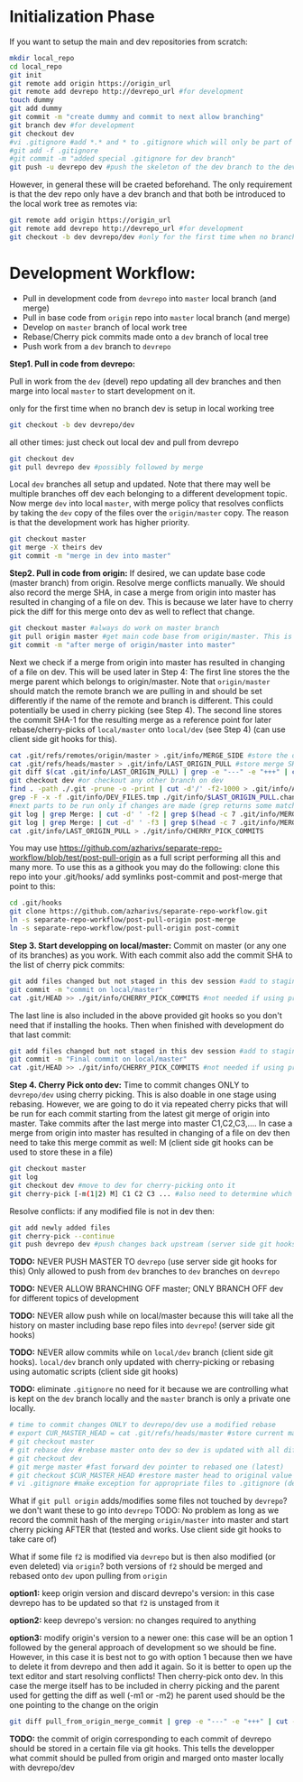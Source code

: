 # Initialization Phase
If you want to setup the main and dev repositories from scratch:

```bash
mkdir local_repo
cd local_repo
git init
git remote add origin https://origin_url
git remote add devrepo http://devrepo_url #for development
touch dummy
git add dummy
git commit -m "create dummy and commit to next allow branching"
git branch dev #for development
git checkout dev
#vi .gitignore #add *.* and * to .gitignore which will only be part of this branch (dev)
#git add -f .gitignore
#git commit -m "added special .gitignore for dev branch"
git push -u devrepo dev #push the skeleton of the dev branch to the devrepo
```
However, in general these will be craeted beforehand. The only requirement is that the dev repo only have a dev branch and that both be introduced to the local work tree as remotes via:
```bash
git remote add origin https://origin_url
git remote add devrepo http://devrepo_url #for development
git checkout -b dev devrepo/dev #only for the first time when no branch dev is setup in local working tree
```
# Development Workflow:

* Pull in development code from `devrepo` into `master` local branch (and merge)
* Pull in base code from `origin` repo into `master` local branch (and merge)
* Develop on `master` branch of local work tree
* Rebase/Cherry pick commits made onto a `dev` branch of local tree
* Push work from a `dev` branch to `devrepo`


**Step1. Pull in  code from devrepo:**

Pull in work from the `dev` (devel) repo updating all dev branches and then marge into local `master` to start development on it.

only for the first time when no branch dev is setup in local working tree
```bash
git checkout -b dev devrepo/dev 
```
all other times: just check out local dev and pull from devrepo
```bash
git checkout dev 
git pull devrepo dev #possibly followed by merge
```
Local `dev` branches all setup and updated. Note that there may well be multiple branches off dev
each belonging to a different development topic. Now merge `dev` into local `master`, with merge policy that 
resolves conflicts by taking the `dev` copy of the files over the `origin/master` copy. The reason is that the development work
has higher priority.

```bash
git checkout master
git merge -X theirs dev
git commit -m "merge in dev into master"
```

**Step2. Pull in  code from origin:**
If desired, we can update base code (master branch) from origin. Resolve merge conflicts manually. We should also record the merge SHA, in case a merge from origin into master has resulted in changing of a file on dev. This is because we later have to cherry pick the diff for this merge onto dev as well to reflect that change.

```bash
git checkout master #always do work on master branch
git pull origin master #get main code base from origin/master. This is possibly followed by merge into local master
git commit -m "after merge of origin/master into master"
```

Next we check if a merge from origin into master has resulted in changing of a file on dev. This will be used later in Step 4:
The first line stores the the merge parent which belongs to origin/master. Note that `origin/master` should match the remote branch we are pulling in and should be set differently if the name of the remote and branch is different. This could potentially be used in cherry picking (see Step 4). The second line stores the commit SHA-1 for the resulting merge as a reference point for later rebase/cherry-picks of `local/master` onto `local/dev` (see Step 4) (can use client side git hooks for this). 

```bash
cat .git/refs/remotes/origin/master > .git/info/MERGE_SIDE #store the origin/master side of merge (parent) 
cat .git/refs/heads/master > .git/info/LAST_ORIGIN_PULL #store merge SHA
git diff $(cat .git/info/LAST_ORIGIN_PULL) | grep -e "---" -e "+++" | cut -d'/' -f2-1000 > ./git/info/$LAST_ORIGIN_PULL.change #obtain list of files changed by this merge
git checkout dev #or checkout any other branch on dev 
find . -path ./.git -prune -o -print | cut -d'/' -f2-1000 > .git/info/ALL_DEV_FILES.tmp #list of all files on dev
grep -F -x -f .git/info/DEV_FILES.tmp ./git/info/$LAST_ORIGIN_PULL.change > .git/info/DEV_FILES.change #find those changed by merge which are also part of dev
#next parts to be run only if changes are made (grep returns some matches)
git log | grep Merge: | cut -d' ' -f2 | grep $(head -c 7 .git/info/MERGE_SIDE) #use -m1
git log | grep Merge: | cut -d' ' -f3 | grep $(head -c 7 .git/info/MERGE_SIDE) #use -m2
cat .git/info/LAST_ORIGIN_PULL > ./git/info/CHERRY_PICK_COMMITS 
```
You may use https://github.com/azharivs/separate-repo-workflow/blob/test/post-pull-origin as a full script performing all this and many more. To use this as a githook you may do the following:
clone this repo into your .git/hooks/
add symlinks post-commit and post-merge that point to this:
```bash
cd .git/hooks
git clone https://github.com/azharivs/separate-repo-workflow.git
ln -s separate-repo-workflow/post-pull-origin post-merge
ln -s separate-repo-workflow/post-pull-origin post-commit
```


**Step 3. Start developping on local/master:**
Commit on master (or any one of its branches) as you work. With each commit also add the commit SHA to the list of cherry pick commits:
```bash
git add files changed but not staged in this dev session #add to staging
git commit -m "commit on local/master"
cat .git/HEAD >> ./git/info/CHERRY_PICK_COMMITS #not needed if using provided hook
```
The last line is also included in the above provided git hooks so you don't need that if installing the hooks.
Then when finished with development do that last commit:

```bash
git add files changed but not staged in this dev session #add to staging
git commit -m "Final commit on local/master"
cat .git/HEAD >> ./git/info/CHERRY_PICK_COMMITS #not needed if using provided hook
```

**Step 4. Cherry Pick onto dev:**
Time to commit changes ONLY to `devrepo/dev` using cherry picking. This is also doable in one stage using rebasing. However, we are going to do it via repeated cherry picks that will be run for each commit starting from the latest git merge of origin into master. Take commits after the last merge into master C1,C2,C3,.... In case a merge from origin into master has resulted in changing of a file on dev then need to take this merge commit as well: M (client side git hooks can be used to store these in a file)

```bash
git checkout master 
git log 
git checkout dev #move to dev for cherry-picking onto it
git cherry-pick [-m(1|2) M] C1 C2 C3 ... #also need to determine which parent of the merge? -m1 or -m2? TODO?
```

Resolve conflicts: if any modified file is not in dev then:

```bash
git add newly added files
git cherry-pick --continue
git push devrepo dev #push changes back upstream (server side git hooks ONLY ALLOW PUSH FROM dev to dev)
```


**TODO:** NEVER PUSH MASTER TO `devrepo` (use server side git hooks for this) Only allowed to push from `dev` branches to `dev` branches on `devrepo`

**TODO:** NEVER ALLOW BRANCHING OFF master; ONLY BRANCH OFF dev for different topics of development

**TODO:** NEVER allow push while on local/master because this will take all the history on master including base repo files into `devrepo`! (server side git hooks)

**TODO:** NEVER allow commits while on `local/dev` branch (client side git hooks). `local/dev` branch only updated with cherry-picking or rebasing using automatic scripts (client side git hooks)


**TODO:** eliminate `.gitignore` no need for it because we are controlling what is kept on the `dev` branch locally and the `master` branch is only a private one locally.

```bash
# time to commit changes ONLY to devrepo/dev use a modified rebase
# export CUR_MASTER_HEAD = cat .git/refs/heads/master #store current master HEAD SHA-1
# git checkout master
# git rebase dev #rebase master onto dev so dev is updated with all diffs on master since ancestor
# git checkout dev
# git merge master #fast forward dev pointer to rebased one (latest)
# git checkout $CUR_MASTER_HEAD #restore master head to original value
# vi .gitignore #make exception for appropriate files to .gitignore (dev) (only those changed during devel and not those pulled from origin but not changed locally)
```

What if `git pull origin` adds/modifies some files not touched by `devrepo`? we don't want these to go into `devrepo`
TODO: No problem as long as we record the commit hash of the merging `origin/master` into master and start cherry picking AFTER that (tested and works. Use client side git hooks to take care of)

What if some file `f2` is modified via `devrepo` but is then also modified (or even deleted) via `origin`?
both versions of `f2` should be merged and rebased onto `dev` upon pulling from `origin`

**option1:** keep origin version and discard devrepo's version: in this case devrepo has to be updated so that `f2` is unstaged from it

**option2:** keep devrepo's version: no changes required to anything

**option3:** modify origin's version to a newer one: this case will be an option 1 followed by the general approach of development so we should be fine. However, in this case it is best not to go with option 1 because then we have to delete it from devrepo and then add it again. So it is better to open up the text editor and start resolving conflicts! Then cherry-pick onto dev. In this case the merge itself has to be included in cherry picking and the parent used for getting the diff as well (-m1 or -m2) he parent used should be the one pointing to the change on the origin 

```bash
git diff pull_from_origin_merge_commit | grep -e "---" -e "+++" | cut -d'/' -f2-1000
```

**TODO:** the commit of origin corresponding to each commit of devrepo should be stored in a certain file via git hooks. This tells the developper what commit should be pulled from origin and marged onto master locally with devrepo/dev 


